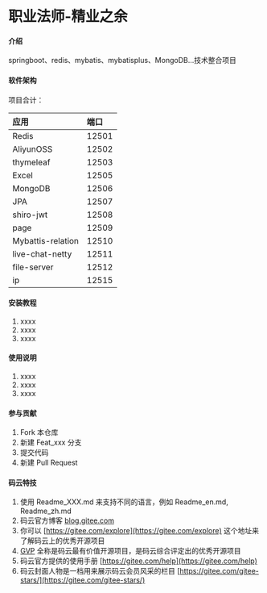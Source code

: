 # 职业法师-精业之余

#### 介绍
springboot、redis、mybatis、mybatisplus、MongoDB...技术整合项目

#### 软件架构
项目合计：

| 应用 |                  端口 |
| :--- |                 :--- |
| Redis               | 12501 |
| AliyunOSS           | 12502 |
| thymeleaf           | 12503 |
| Excel               | 12505 |
| MongoDB             | 12506 |
| JPA                 | 12507 |
| shiro-jwt           | 12508 |
| page                | 12509 |
| Mybattis-relation   | 12510 |
| live-chat-netty     | 12511 |
| file-server         | 12512 |
| ip                  | 12515 |

#### 安装教程

1. xxxx
2. xxxx
3. xxxx

#### 使用说明

1. xxxx
2. xxxx
3. xxxx

#### 参与贡献

1. Fork 本仓库
2. 新建 Feat_xxx 分支
3. 提交代码
4. 新建 Pull Request


#### 码云特技

1. 使用 Readme\_XXX.md 来支持不同的语言，例如 Readme\_en.md, Readme\_zh.md
2. 码云官方博客 [blog.gitee.com](https://blog.gitee.com)
3. 你可以 [https://gitee.com/explore](https://gitee.com/explore) 这个地址来了解码云上的优秀开源项目
4. [GVP](https://gitee.com/gvp) 全称是码云最有价值开源项目，是码云综合评定出的优秀开源项目
5. 码云官方提供的使用手册 [https://gitee.com/help](https://gitee.com/help)
6. 码云封面人物是一档用来展示码云会员风采的栏目 [https://gitee.com/gitee-stars/](https://gitee.com/gitee-stars/)